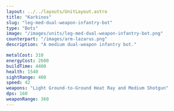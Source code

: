 ```yaml
---
layout: ../../layouts/UnitLayout.astro
title: "Karkinos"
slug: "leg-med-dual-weapon-infantry-bot"
type: "Bots"
image: "/images/units/leg-med-dual-weapon-infantry-bot.png"
counterpart: "/images/arm-lazarus.png"
description: "A medium dual-weapon infantry bot."

metalCost: 310
energyCost: 2600
buildTime: 4400
health: 1540
sightRange: 400
speed: 42
weapons: "Light Ground-to-Ground Heat Ray and Medium Shotgun"
dps: 160
weaponRange: 360
---
```

